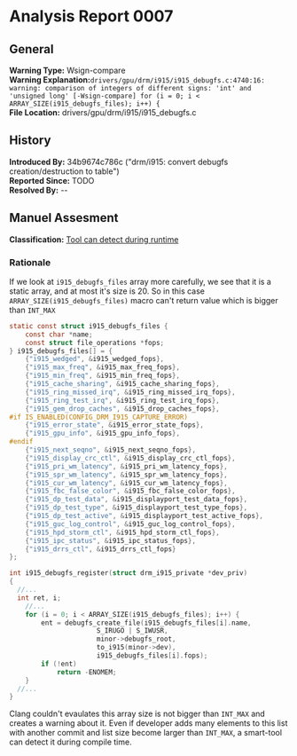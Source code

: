 # Analysis Report 0007 #

## General ##
**Warning Type:** Wsign-compare  
**Warning Explanation:**```drivers/gpu/drm/i915/i915_debugfs.c:4740:16: warning: comparison of integers of different signs: 'int' and 'unsigned long' [-Wsign-compare]
        for (i = 0; i < ARRAY_SIZE(i915_debugfs_files); i++) {```  
**File Location:** drivers/gpu/drm/i915/i915_debugfs.c
## History ##
**Introduced By:** 34b9674c786c ("drm/i915: convert debugfs creation/destruction to table")  
**Reported Since:** TODO  
**Resolved By:** --

## Manuel Assesment ##
**Classification:** [Tool can detect during runtime](WarningTypeClassifications.md)
### Rationale ###
If we look at ```i915_debugfs_files``` array more carefully, we see that it is a static array, and at most it's size is 20.
So in this case ```ARRAY_SIZE(i915_debugfs_files)``` macro can't return value which is bigger than ```INT_MAX```
```C
static const struct i915_debugfs_files {
	const char *name;
	const struct file_operations *fops;
} i915_debugfs_files[] = {
	{"i915_wedged", &i915_wedged_fops},
	{"i915_max_freq", &i915_max_freq_fops},
	{"i915_min_freq", &i915_min_freq_fops},
	{"i915_cache_sharing", &i915_cache_sharing_fops},
	{"i915_ring_missed_irq", &i915_ring_missed_irq_fops},
	{"i915_ring_test_irq", &i915_ring_test_irq_fops},
	{"i915_gem_drop_caches", &i915_drop_caches_fops},
#if IS_ENABLED(CONFIG_DRM_I915_CAPTURE_ERROR)
	{"i915_error_state", &i915_error_state_fops},
	{"i915_gpu_info", &i915_gpu_info_fops},
#endif
	{"i915_next_seqno", &i915_next_seqno_fops},
	{"i915_display_crc_ctl", &i915_display_crc_ctl_fops},
	{"i915_pri_wm_latency", &i915_pri_wm_latency_fops},
	{"i915_spr_wm_latency", &i915_spr_wm_latency_fops},
	{"i915_cur_wm_latency", &i915_cur_wm_latency_fops},
	{"i915_fbc_false_color", &i915_fbc_false_color_fops},
	{"i915_dp_test_data", &i915_displayport_test_data_fops},
	{"i915_dp_test_type", &i915_displayport_test_type_fops},
	{"i915_dp_test_active", &i915_displayport_test_active_fops},
	{"i915_guc_log_control", &i915_guc_log_control_fops},
	{"i915_hpd_storm_ctl", &i915_hpd_storm_ctl_fops},
	{"i915_ipc_status", &i915_ipc_status_fops},
	{"i915_drrs_ctl", &i915_drrs_ctl_fops}
};

int i915_debugfs_register(struct drm_i915_private *dev_priv)
{
  //...
  int ret, i;
	//...
	for (i = 0; i < ARRAY_SIZE(i915_debugfs_files); i++) {
		ent = debugfs_create_file(i915_debugfs_files[i].name,
					  S_IRUGO | S_IWUSR,
					  minor->debugfs_root,
					  to_i915(minor->dev),
					  i915_debugfs_files[i].fops);
		if (!ent)
			return -ENOMEM;
	}
  //...
}
```
Clang couldn't evaulates this array size is not bigger than ```INT_MAX``` and creates a warning about it. Even if developer adds many elements to this list with another commit and list size become larger than ```INT_MAX```, a smart-tool can detect it during compile time.
